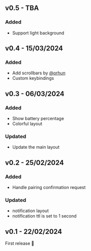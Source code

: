 ## v0.5 - TBA

### Added

- Support light background

## v0.4 - 15/03/2024

### Added

- Add scrollbars by [@orhun](https://github.com/orhun/)
- Custom keybindings

## v0.3 - 06/03/2024

### Added

- Show battery percentage
- Colorful layout

### Updated

- Update the main layout

## v0.2 - 25/02/2024

### Added

- Handle pairing confirmation request

### Updated

- notification layout
- notification ttl is set to 1 second

## v0.1 - 22/02/2024

First release 🎉
